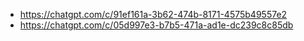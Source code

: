 - https://chatgpt.com/c/91ef161a-3b62-474b-8171-4575b49557e2
- https://chatgpt.com/c/05d997e3-b7b5-471a-ad1e-dc239c8c85db